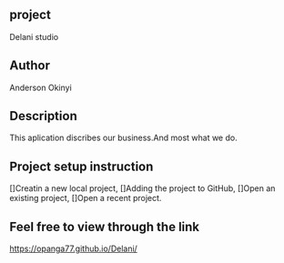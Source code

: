 ## project
Delani studio
## Author
Anderson Okinyi
## Description
This aplication discribes our business.And most what we do. 
## Project setup instruction
[]Creatin a new local project,
[]Adding the project to GitHub,
[]Open an existing project,
[]Open a recent project.
## Feel free to view through the link
https://opanga77.github.io/Delani/